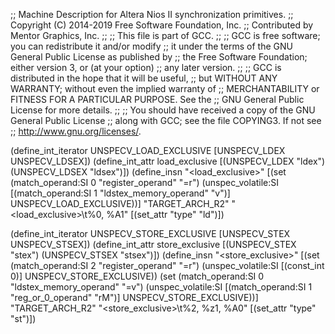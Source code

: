 ;; Machine Description for Altera Nios II synchronization primitives.
;; Copyright (C) 2014-2019 Free Software Foundation, Inc.
;; Contributed by Mentor Graphics, Inc.
;;
;; This file is part of GCC.
;;
;; GCC is free software; you can redistribute it and/or modify
;; it under the terms of the GNU General Public License as published by
;; the Free Software Foundation; either version 3, or (at your option)
;; any later version.
;;
;; GCC is distributed in the hope that it will be useful,
;; but WITHOUT ANY WARRANTY; without even the implied warranty of
;; MERCHANTABILITY or FITNESS FOR A PARTICULAR PURPOSE.  See the
;; GNU General Public License for more details.
;;
;; You should have received a copy of the GNU General Public License
;; along with GCC; see the file COPYING3.  If not see
;; <http://www.gnu.org/licenses/>.

(define_int_iterator UNSPECV_LOAD_EXCLUSIVE [UNSPECV_LDEX UNSPECV_LDSEX])
(define_int_attr load_exclusive [(UNSPECV_LDEX  "ldex")
                                 (UNSPECV_LDSEX "ldsex")])
(define_insn "<load_exclusive>"
  [(set (match_operand:SI 0 "register_operand" "=r")
        (unspec_volatile:SI
          [(match_operand:SI 1 "ldstex_memory_operand" "v")]
          UNSPECV_LOAD_EXCLUSIVE))]
  "TARGET_ARCH_R2"
  "<load_exclusive>\\t%0, %A1"
  [(set_attr "type" "ld")])

(define_int_iterator UNSPECV_STORE_EXCLUSIVE [UNSPECV_STEX UNSPECV_STSEX])
(define_int_attr store_exclusive [(UNSPECV_STEX  "stex")
                                  (UNSPECV_STSEX "stsex")])
(define_insn "<store_exclusive>"
  [(set (match_operand:SI 2 "register_operand" "=r")
        (unspec_volatile:SI [(const_int 0)] UNSPECV_STORE_EXCLUSIVE))
   (set (match_operand:SI 0 "ldstex_memory_operand" "=v")
        (unspec_volatile:SI
          [(match_operand:SI 1 "reg_or_0_operand" "rM")]
          UNSPECV_STORE_EXCLUSIVE))]
  "TARGET_ARCH_R2"
  "<store_exclusive>\\t%2, %z1, %A0"
  [(set_attr "type" "st")])
